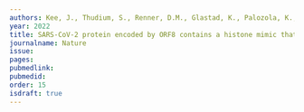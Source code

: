 ```yaml
---
authors: Kee, J., Thudium, S., Renner, D.M., Glastad, K., Palozola, K., Zhang, Z., Li, Y., Lan, Y., Cesare, J., Poleshko, A., Kiseleva, A.A., Truitt, R., Cardenas-Diaz, F. L., Zhang, X., Xie, X., Kotton, D. N., Alysandratos, K. D., Epstein, J.A., Shi, P.Y., Yang, W., Morrisey, E., Garcia, B. A., Berger, S. L., Weiss, S. R., <b>Korb, E.</b>
year: 2022
title: SARS-CoV-2 protein encoded by ORF8 contains a histone mimic that disrupts chromatin regulation
journalname: Nature
issue: 
pages: 
pubmedlink: 
pubmedid: 
order: 15
isdraft: true
---
```

